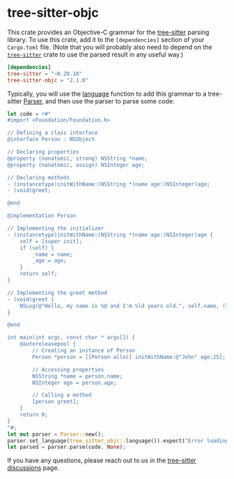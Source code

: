 # tree-sitter-objc

This crate provides an Objective-C grammar for the [tree-sitter][] parsing library. To
use this crate, add it to the `[dependencies]` section of your `Cargo.toml`
file. (Note that you will probably also need to depend on the
[`tree-sitter`][tree-sitter crate] crate to use the parsed result in any useful
way.)

```toml
[dependencies]
tree-sitter = "~0.20.10"
tree-sitter-objc = "2.1.0"
```

Typically, you will use the [language][language func] function to add this
grammar to a tree-sitter [Parser][], and then use the parser to parse some code:

```rust
let code = r#"
#import <Foundation/Foundation.h>

// Defining a class interface
@interface Person : NSObject

// Declaring properties
@property (nonatomic, strong) NSString *name;
@property (nonatomic, assign) NSInteger age;

// Declaring methods
- (instancetype)initWithName:(NSString *)name age:(NSInteger)age;
- (void)greet;

@end

@implementation Person

// Implementing the initializer
- (instancetype)initWithName:(NSString *)name age:(NSInteger)age {
    self = [super init];
    if (self) {
        _name = name;
        _age = age;
    }
    return self;
}

// Implementing the greet method
- (void)greet {
    NSLog(@"Hello, my name is %@ and I'm %ld years old.", self.name, (long)self.age);
}

@end

int main(int argc, const char * argv[]) {
    @autoreleasepool {
        // Creating an instance of Person
        Person *person = [[Person alloc] initWithName:@"John" age:25];

        // Accessing properties
        NSString *name = person.name;
        NSInteger age = person.age;

        // Calling a method
        [person greet];
    }
    return 0;
}
"#;
let mut parser = Parser::new();
parser.set_language(tree_sitter_objc::language()).expect("Error loading Objective-C grammar");
let parsed = parser.parse(code, None);
```

If you have any questions, please reach out to us in the [tree-sitter
discussions] page.

[language func]: https://docs.rs/tree-sitter-objc/*/tree_sitter_objc/fn.language.html
[parser]: https://docs.rs/tree-sitter/*/tree_sitter/struct.Parser.html
[tree-sitter]: https://tree-sitter.github.io/
[tree-sitter crate]: https://crates.io/crates/tree-sitter
[tree-sitter discussions]: https://github.com/tree-sitter/tree-sitter/discussions
